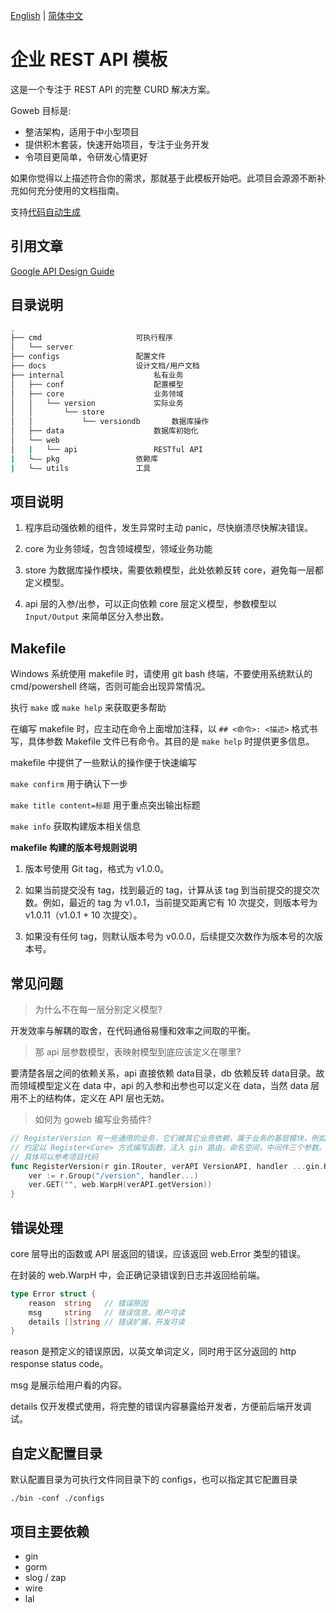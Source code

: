 [English](./README.md) | [简体中文](./README_zh.md)

# 企业 REST API 模板

这是一个专注于 REST API 的完整 CURD 解决方案。

Goweb 目标是:

+ 整洁架构，适用于中小型项目
+ 提供积木套装，快速开始项目，专注于业务开发
+ 令项目更简单，令研发心情更好

如果你觉得以上描述符合你的需求，那就基于此模板开始吧。此项目会源源不断补充如何充分使用的文档指南。

支持[代码自动生成](github.com/ixugo/gowebx)

## 引用文章

[Google API Design Guide](https://google-cloud.gitbook.io/api-design-guide)



## 目录说明


```bash
.
├── cmd						可执行程序
│   └── server
├── configs					配置文件
├── docs					设计文档/用户文档
├── internal					私有业务
│   ├── conf					配置模型
│   ├── core					业务领域
│   │   └── version				实际业务
│   │       └── store
│   │           └── versiondb 		数据库操作
│   ├── data					数据库初始化
│   └── web
│   |   └── api					RESTful API
|   └—— pkg                 依赖库
|   └—— utils               工具
```


## 项目说明

1. 程序启动强依赖的组件，发生异常时主动 panic，尽快崩溃尽快解决错误。

2. core 为业务领域，包含领域模型，领域业务功能

3. store 为数据库操作模块，需要依赖模型，此处依赖反转 core，避免每一层都定义模型。

4. api 层的入参/出参，可以正向依赖 core 层定义模型，参数模型以 `Input/Output` 来简单区分入参出数。

## Makefile

Windows 系统使用 makefile 时，请使用 git bash 终端，不要使用系统默认的 cmd/powershell 终端，否则可能会出现异常情况。

执行 `make` 或 `make help` 来获取更多帮助

在编写 makefile 时，应主动在命令上面增加注释，以 `## <命令>: <描述>` 格式书写，具体参数 Makefile 文件已有命令。其目的是 `make help` 时提供更多信息。

makefile 中提供了一些默认的操作便于快速编写

`make confirm` 用于确认下一步

`make title content=标题`  用于重点突出输出标题

`make info` 获取构建版本相关信息

**makefile 构建的版本号规则说明**

1. 版本号使用 Git tag，格式为 v1.0.0。

2. 如果当前提交没有 tag，找到最近的 tag，计算从该 tag 到当前提交的提交次数。例如，最近的 tag 为 v1.0.1，当前提交距离它有 10 次提交，则版本号为 v1.0.11（v1.0.1 + 10 次提交）。

3. 如果没有任何 tag，则默认版本号为 v0.0.0，后续提交次数作为版本号的次版本号。


## 常见问题

> 为什么不在每一层分别定义模型?

开发效率与解耦的取舍，在代码通俗易懂和效率之间取的平衡。

> 那 api 层参数模型，表映射模型到底应该定义在哪里?

要清楚各层之间的依赖关系，api 直接依赖 data目录，db 依赖反转 data目录。故而领域模型定义在 data 中，api 的入参和出参也可以定义在 data，当然 data 层用不上的结构体，定义在 API 层也无妨。

> 如何为 goweb 编写业务插件?

```go
// RegisterVersion 有一些通用的业务，它们被其它业务依赖，属于业务的基层模块，例如表版本控制，字典，验证码，定时任务，用户管理等等。
// 约定以 Register<Core> 方式编写函数，注入 gin 路由，命名空间，中间件三个参数。
// 具体可以参考项目代码
func RegisterVersion(r gin.IRouter, verAPI VersionAPI, handler ...gin.HandlerFunc) {
	ver := r.Group("/version", handler...)
	ver.GET("", web.WarpH(verAPI.getVersion))
}
```

## 错误处理

core 层导出的函数或 API 层返回的错误，应该返回 web.Error 类型的错误。

在封装的 web.WarpH 中，会正确记录错误到日志并返回给前端。

```go
type Error struct {
	reason  string   // 错误原因
	msg     string   // 错误信息，用户可读
	details []string // 错误扩展，开发可读
}
```

reason 是预定义的错误原因，以英文单词定义，同时用于区分返回的 http response status code。

msg 是展示给用户看的内容。

details 仅开发模式使用，将完整的错误内容暴露给开发者，方便前后端开发调试。

## 自定义配置目录

默认配置目录为可执行文件同目录下的 configs，也可以指定其它配置目录

`./bin -conf ./configs`



## 项目主要依赖

+ gin
+ gorm
+ slog / zap
+ wire
+ lal